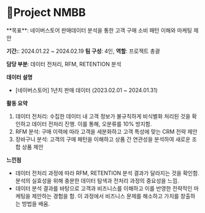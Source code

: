 # 🍡Project NMBB
<aside>
**목표**: 네이버스토어 판매데이터 분석을 통한 고객 구매 소비 패턴 이해와 마케팅 제안

**기간:**: 2024.01.22 ~ 2024.02.19
**팀 구성**: 4인, **역할**: 프로젝트 총괄

**담당 부분**: 데이터 전처리, RFM, RETENTION 분석

**데이터 설명**

- [네이버스토어] 1년치 판매 데이터 (2023.02.01 ~ 2024.01.31)

**활동 요약**

1. 데이터 전처리: 수집한 데이터 내 고객 정보가 불규칙하게 비식별화 처리된 것을 확인하고 데이터 전처리 진행. 이를 통해, 오분류를 10% 방지함.
2. RFM 분석: 구매 이력에 따라 고객을 세분화하고 고객 특성에 맞는 CRM 전략 제안
3. 장바구니 분석: 고객의 구매 패턴을 이해하고 상품 간 연관성을 분석하여 새로운 조합 상품 제안

 

**느낀점**

- 데이터 전처리 과정에 따라 RFM, RETENTION 분석 결과가 달라지는 것을 확인함. 분석의 실효성을 위해 충분한 데이터 탐색과 전처리 과정의 중요성을 느낌.
- 데이터 분석 결과를 바탕으로 고객과 비즈니스를 이해하고 이를 반영한 전략적인 마케팅을 제안하는 경험을 함. 이 과정에서 비즈니스 문제를 해소하고 가치를 창출하는 방법을 배움.
</aside>
